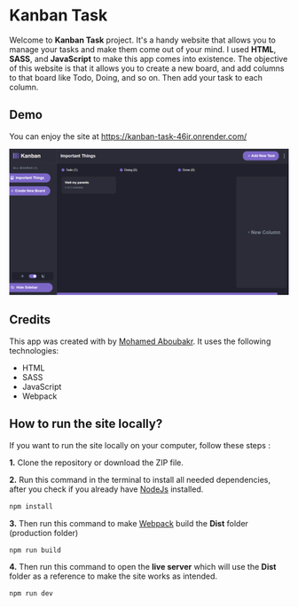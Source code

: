 # Kanban Task

Welcome to **Kanban Task** project. It's a handy website that allows you to manage your tasks and make them come out of your mind. I used **HTML**, **SASS**, and **JavaScript** to make this app comes into existence. The objective of this website is that it allows you to create a new board, and add columns to that board like Todo, Doing, and so on. Then add your task to each column.

## Demo

You can enjoy the site at <https://kanban-task-46ir.onrender.com/>

![Game's Image](src/assets/images/demo.png)

## Credits

This app was created with by [Mohamed Aboubakr](https://www.linkedin.com/in/moaboubakr2001/ "LinkedIn Profile"). It uses the following technologies:

- HTML
- SASS
- JavaScript
- Webpack

## How to run the site locally?

If you want to run the site locally on your computer, follow these steps :

**1.** Clone the repository or download the ZIP file.

**2.** Run this command in the terminal to install all needed dependencies, after you check if you already have [NodeJs](https://nodejs.org/en) installed.

```bash
npm install
```

**3.** Then run this command to make [Webpack](https://webpack.js.org/) build the **Dist** folder (production folder)

```bash
npm run build
```

**4.** Then run this command to open the **live server** which will use the **Dist** folder as a reference to make the site works as intended.

```bash
npm run dev
```
